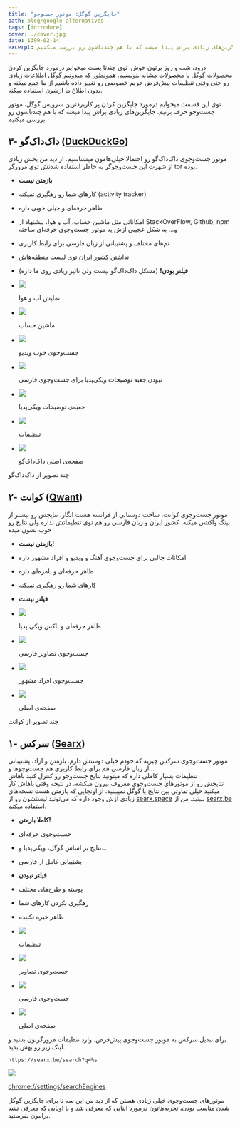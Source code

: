 ```yaml
---
title: "جایگزین گوگل: موتور جست‌وجو"
path: blog/google-alternatives
tags: [introduce]
cover: ./cover.jpg
date: 1399-02-14
excerpt: توی این قسمت میخوایم درمورد جایگزین کردن پر کاربردترین سرویس گوگل، موتور جست‌وجو حرف بزنیم. جایگزین‌های زیادی براش پیدا میشه که با هم چندتاشون رو بررسی میکنیم.
---
```


درود، شب و روز برتون خوش. توی چندتا پست میخوایم درمورد جایگزین کردن محصولات گوگل با محصولات مشابه بنویسیم. همونطور که میدونیم گوگل اطلاعات زیادی رو حتی وقتی تنظیمات پیش‌فرض حریم خصوصی رو تغییر داده باشیم از ما جمع میکنه و بدون اطلاع ما ازشون استفاده میکنه.

توی این قسمت میخوایم درمورد جایگزین کردن پر کاربردترین سرویس گوگل، موتور جست‌وجو حرف بزنیم. جایگزین‌های زیادی براش پیدا میشه که با هم چندتاشون رو بررسی میکنیم.

۳- داک‌داک‌گو ([DuckDuckGo](https://ddg.gg))
--------------------------------------------

موتور جست‌وجوی داک‌داک‌گو رو احتمالا خیلی‌هامون میشناسیم. از دید من بخش زیادی از شهرت این جست‌وجوگر به خاطر استفاده شدنش توی مرورگر tor بوده.

*   **بازمتن نیست**
*   کارهای شما رو رهگیری نمیکنه (activity tracker)
*   ظاهر حرفه‌ای و خیلی خوبی داره
*   امکاناتی مثل ماشین حساب، آب و هوا، پیشنهاد از StackOverFlow, Github, npm و… به شکل عجیبی ازش یه موتور جست‌وجوی حرفه‌ای ساخته
*   تم‌های مختلف و پشتیبانی از زبان فارسی برای رابط کاربری
*   نداشتن کشور ایران توی لیست منطقه‌هاش
*   **فیلتر بودن!** (مشکل داک‌داک‌گو نیست ولی تاثیر زیادی روی ما داره)

*   ![](./Screenshot-from-2020-05-03-18-18-18-1024x578.png)
    
    نمایش آب و هوا
    
*   ![](./Screenshot-from-2020-05-03-18-15-23-1024x578.png)
    
    ماشین حساب
    
*   ![](./Screenshot-from-2020-05-03-18-12-22-1024x578.png)
    
    جست‌وجوی خوب ویدیو
    
*   ![](./Screenshot-from-2020-05-03-18-12-12-1024x578.png)
    
    نبودن جعبه توضیحات ویکی‌پدیا برای جست‌وجوی فارسی
    
*   ![](./Screenshot-from-2020-05-03-18-12-03-1024x578.png)
    
    جعبه‌ی توضیحات ویکی‌پدیا
    
*   ![](./Screenshot-from-2020-05-03-18-10-15-1024x578.png)
    
    تنظیمات
    
*   ![](./Screenshot-from-2020-05-03-18-09-28-1024x578.png)
    
    صفحه‌ی اصلی داک‌داک‌گو
    

چند تصویر از داک‌داک‌گو

۲- کوانت ([Qwant](https://qwant.com))
-------------------------------------

موتور جست‌وجوی کوانت، ساخت دوستانی از فرانسه هست انگار، نتایجش رو بیشتر از بینگ واکشی میکنه، کشور ایران و زبان فارسی رو هم توی تنظیماتش نداره ولی نتایج رو خوب نشون میده

*   **بازمتن نیست!**
*   امکانات جالبی برای جست‌وجوی آهنگ و ویدیو و افراد مشهور داره
*   ظاهر حرفه‌ای و بامزه‌ای داره
*   کارهای شما رو رهگیری نمیکنه
*   **فیلتر نیست**

*   ![](./Screenshot-from-2020-05-03-18-31-53-1024x555.png)
    
    ظاهر حرفه‌ای و باکس ویکی پدیا
    
*   ![](./Screenshot-from-2020-05-03-18-42-21-1024x555.png)
    
    جست‌وجوی تصاویر فارسی
    
*   ![](./Screenshot-from-2020-05-03-18-43-52-1024x555.png)
    
    جست‌وجوی افراد مشهور
    
*   ![](./Screenshot-from-2020-05-03-18-31-13-1024x555.png)
    
    صفحه‌ی اصلی
    

چند تصویر از کوانت

۱- سرکس ([Searx](https://searx.be/))
------------------------------------

موتور جست‌وجوی سرکس چیزیه که خودم خیلی دوستش دارم. بازمتن و آزاد، پشتیبانی از زبان فارسی هم برای رابط کاربری هم جست‌وجو‌ها و…  
تنظیمات بسیار کاملی داره که میتونید نتایج جست‌وجو رو کنترل کنید باهاش  
نتایجش رو از موتورهای جست‌وجوی معروف بیرون میکشه، در نتیجه وقتی باهاش کار میکنید خیلی تفاوتی بین نتایج با گوگل نمیبینید. از اونجایی که بازمتن هست نسخه‌های زیادی ازش وجود داره که می‌تونید لیستشون رو از [searx.space](https://searx.space/) ببینید. من از [searx.be](https://searx.be/) استفاده میکنم.

*   **کاملا بازمتن!**
*   جست‌وجوی حرفه‌ای
*   نتایج بر اساس گوگل، ویکی‌پدیا و…
*   پشتیبانی کامل از فارسی
*   **فیلتر نبودن**
*   پوسته و طرح‌های مختلف
*   رهگیری نکردن کارهای شما
*   ظاهر خیره نکننده

*   ![](./Screenshot-from-2020-05-03-19-09-37-1024x555.png)
    
    تنظیمات
    
*   ![](./Screenshot-from-2020-05-03-19-08-53-1024x555.png)
    
    جست‌وجوی تصاویر
    
*   ![](./Screenshot-from-2020-05-03-19-01-09-1024x555.png)
    
    جست‌وجوی فارسی
    
*   ![](./Screenshot-from-2020-05-03-19-00-58-1024x555.png)
    
    صفحه‌ی اصلی
    

برای تبدیل سرکس به موتور جست‌وجوی پیش‌فرض، وارد تنظیمات مرورگرتون بشید و لینک زیر رو بهش بدید.

    https://searx.be/search?q=%s

![](./Screenshot-from-2020-05-03-20-43-22-1024x578.png)

[chrome://settings/searchEngines](//settings/searchEngines)

موتورهای جست‌وجوی خیلی زیادی هستن که از دید من این سه تا برای جایگزین گوگل شدن مناسب بودن، تجربه‌هاتون درمورد اینایی که معرفی شد و یا اونایی که معرفی نشد برامون بفرستید.